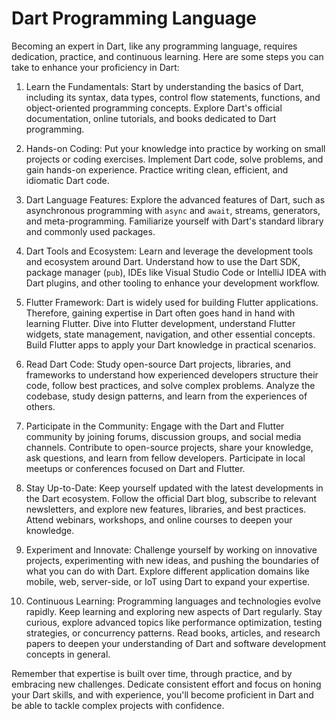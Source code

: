 # Dart Programming Language 

Becoming an expert in Dart, like any programming language, requires dedication, practice, and continuous learning. Here are some steps you can take to enhance your proficiency in Dart:

1. Learn the Fundamentals: Start by understanding the basics of Dart, including its syntax, data types, control flow statements, functions, and object-oriented programming concepts. Explore Dart's official documentation, online tutorials, and books dedicated to Dart programming.

2. Hands-on Coding: Put your knowledge into practice by working on small projects or coding exercises. Implement Dart code, solve problems, and gain hands-on experience. Practice writing clean, efficient, and idiomatic Dart code.

3. Dart Language Features: Explore the advanced features of Dart, such as asynchronous programming with `async` and `await`, streams, generators, and meta-programming. Familiarize yourself with Dart's standard library and commonly used packages.

4. Dart Tools and Ecosystem: Learn and leverage the development tools and ecosystem around Dart. Understand how to use the Dart SDK, package manager (`pub`), IDEs like Visual Studio Code or IntelliJ IDEA with Dart plugins, and other tooling to enhance your development workflow.

5. Flutter Framework: Dart is widely used for building Flutter applications. Therefore, gaining expertise in Dart often goes hand in hand with learning Flutter. Dive into Flutter development, understand Flutter widgets, state management, navigation, and other essential concepts. Build Flutter apps to apply your Dart knowledge in practical scenarios.

6. Read Dart Code: Study open-source Dart projects, libraries, and frameworks to understand how experienced developers structure their code, follow best practices, and solve complex problems. Analyze the codebase, study design patterns, and learn from the experiences of others.

7. Participate in the Community: Engage with the Dart and Flutter community by joining forums, discussion groups, and social media channels. Contribute to open-source projects, share your knowledge, ask questions, and learn from fellow developers. Participate in local meetups or conferences focused on Dart and Flutter.

8. Stay Up-to-Date: Keep yourself updated with the latest developments in the Dart ecosystem. Follow the official Dart blog, subscribe to relevant newsletters, and explore new features, libraries, and best practices. Attend webinars, workshops, and online courses to deepen your knowledge.

9. Experiment and Innovate: Challenge yourself by working on innovative projects, experimenting with new ideas, and pushing the boundaries of what you can do with Dart. Explore different application domains like mobile, web, server-side, or IoT using Dart to expand your expertise.

10. Continuous Learning: Programming languages and technologies evolve rapidly. Keep learning and exploring new aspects of Dart regularly. Stay curious, explore advanced topics like performance optimization, testing strategies, or concurrency patterns. Read books, articles, and research papers to deepen your understanding of Dart and software development concepts in general.

Remember that expertise is built over time, through practice, and by embracing new challenges. Dedicate consistent effort and focus on honing your Dart skills, and with experience, you'll become proficient in Dart and be able to tackle complex projects with confidence.
